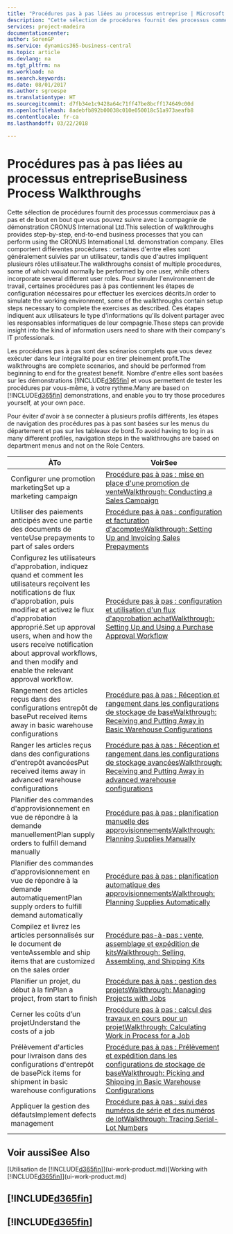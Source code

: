 ```yaml
---
title: "Procédures pas à pas liées au processus entreprise | Microsoft Docs"
description: "Cette sélection de procédures fournit des processus commerciaux pas à pas et de bout en bout que vous pouvez suivre avec la compagnie de démonstration CRONUS International Ltd. Elles comportent différentes procédures : certaines d'entre elles sont généralement suivies par un utilisateur, tandis que d'autres impliquent plusieurs rôles utilisateur. Pour simuler l'environnement de travail, certaines procédures pas à pas contiennent les étapes de configuration nécessaires pour effectuer les exercices décrits. Ces étapes indiquent aux utilisateurs le type d'informations qu'ils doivent partager avec les responsables informatiques de leur compagnie."
services: project-madeira
documentationcenter: 
author: SorenGP
ms.service: dynamics365-business-central
ms.topic: article
ms.devlang: na
ms.tgt_pltfrm: na
ms.workload: na
ms.search.keywords: 
ms.date: 08/01/2017
ms.author: sgroespe
ms.translationtype: HT
ms.sourcegitcommit: d7fb34e1c9428a64c71ff47be8bcff174649c00d
ms.openlocfilehash: 8adebfb892b00038c010e050018c51a973aeafb8
ms.contentlocale: fr-ca
ms.lasthandoff: 03/22/2018

---
```

# <a name="business-process-walkthroughs"></a><span data-ttu-id="0179f-106">Procédures pas à pas liées au processus entreprise</span><span class="sxs-lookup"><span data-stu-id="0179f-106">Business Process Walkthroughs</span></span>
<span data-ttu-id="0179f-107">Cette sélection de procédures fournit des processus commerciaux pas à pas et de bout en bout que vous pouvez suivre avec la compagnie de démonstration CRONUS International Ltd.</span><span class="sxs-lookup"><span data-stu-id="0179f-107">This selection of walkthroughs provides step-by-step, end-to-end business processes that you can perform using the CRONUS International Ltd. demonstration company.</span></span> <span data-ttu-id="0179f-108">Elles comportent différentes procédures : certaines d'entre elles sont généralement suivies par un utilisateur, tandis que d'autres impliquent plusieurs rôles utilisateur.</span><span class="sxs-lookup"><span data-stu-id="0179f-108">The walkthroughs consist of multiple procedures, some of which would normally be performed by one user, while others incorporate several different user roles.</span></span> <span data-ttu-id="0179f-109">Pour simuler l'environnement de travail, certaines procédures pas à pas contiennent les étapes de configuration nécessaires pour effectuer les exercices décrits.</span><span class="sxs-lookup"><span data-stu-id="0179f-109">In order to simulate the working environment, some of the walkthroughs contain setup steps necessary to complete the exercises as described.</span></span> <span data-ttu-id="0179f-110">Ces étapes indiquent aux utilisateurs le type d'informations qu'ils doivent partager avec les responsables informatiques de leur compagnie.</span><span class="sxs-lookup"><span data-stu-id="0179f-110">These steps can provide insight into the kind of information users need to share with their company's IT professionals.</span></span>  

 <span data-ttu-id="0179f-111">Les procédures pas à pas sont des scénarios complets que vous devez exécuter dans leur intégralité pour en tirer pleinement profit.</span><span class="sxs-lookup"><span data-stu-id="0179f-111">The walkthroughs are complete scenarios, and should be performed from beginning to end for the greatest benefit.</span></span> <span data-ttu-id="0179f-112">Nombre d'entre elles sont basées sur les démonstrations [!INCLUDE[d365fin](includes/d365fin_md.md)] et vous permettent de tester les procédures par vous-même, à votre rythme.</span><span class="sxs-lookup"><span data-stu-id="0179f-112">Many are based on [!INCLUDE[d365fin](includes/d365fin_md.md)] demonstrations, and enable you to try those procedures yourself, at your own pace.</span></span>  

 <span data-ttu-id="0179f-113">Pour éviter d'avoir à se connecter à plusieurs profils différents, les étapes de navigation des procédures pas à pas sont basées sur les menus du département et pas sur les tableaux de bord.</span><span class="sxs-lookup"><span data-stu-id="0179f-113">To avoid having to log in as many different profiles, navigation steps in the walkthroughs are based on department menus and not on the Role Centers.</span></span>  

|<span data-ttu-id="0179f-114">À</span><span class="sxs-lookup"><span data-stu-id="0179f-114">To</span></span>|<span data-ttu-id="0179f-115">Voir</span><span class="sxs-lookup"><span data-stu-id="0179f-115">See</span></span>|  
|--------|---------|  
|<span data-ttu-id="0179f-116">Configurer une promotion marketing</span><span class="sxs-lookup"><span data-stu-id="0179f-116">Set up a marketing campaign</span></span>|[<span data-ttu-id="0179f-117">Procédure pas à pas : mise en place d'une promotion de vente</span><span class="sxs-lookup"><span data-stu-id="0179f-117">Walkthrough: Conducting a Sales Campaign</span></span>](walkthrough-conducting-a-sales-campaign.md)|  
|<span data-ttu-id="0179f-118">Utiliser des paiements anticipés avec une partie des documents de vente</span><span class="sxs-lookup"><span data-stu-id="0179f-118">Use prepayments to part of sales orders</span></span>|[<span data-ttu-id="0179f-119">Procédure pas à pas : configuration et facturation d'acomptes</span><span class="sxs-lookup"><span data-stu-id="0179f-119">Walkthrough: Setting Up and Invoicing Sales Prepayments</span></span>](walkthrough-setting-up-and-invoicing-sales-prepayments.md)|  
|<span data-ttu-id="0179f-120">Configurez les utilisateurs d'approbation, indiquez quand et comment les utilisateurs reçoivent les notifications de flux d'approbation, puis modifiez et activez le flux d'approbation approprié.</span><span class="sxs-lookup"><span data-stu-id="0179f-120">Set up approval users, when and how the users receive notification about approval workflows, and then modify and enable the relevant approval workflow.</span></span>|[<span data-ttu-id="0179f-121">Procédure pas à pas : configuration et utilisation d'un flux d'approbation achat</span><span class="sxs-lookup"><span data-stu-id="0179f-121">Walkthrough: Setting Up and Using a Purchase Approval Workflow</span></span>](walkthrough-setting-up-and-using-a-purchase-approval-workflow.md)|  
|<span data-ttu-id="0179f-122">Rangement des articles reçus dans des configurations entrepôt de base</span><span class="sxs-lookup"><span data-stu-id="0179f-122">Put received items away in basic warehouse configurations</span></span>|[<span data-ttu-id="0179f-123">Procédure pas à pas : Réception et rangement dans les configurations de stockage de base</span><span class="sxs-lookup"><span data-stu-id="0179f-123">Walkthrough: Receiving and Putting Away in Basic Warehouse Configurations</span></span>](walkthrough-receiving-and-putting-away-in-basic-warehousing.md)|  
|<span data-ttu-id="0179f-124">Ranger les articles reçus dans des configurations d'entrepôt avancées</span><span class="sxs-lookup"><span data-stu-id="0179f-124">Put received items away in advanced warehouse configurations</span></span>|[<span data-ttu-id="0179f-125">Procédure pas à pas : Réception et rangement dans les configurations de stockage avancées</span><span class="sxs-lookup"><span data-stu-id="0179f-125">Walkthrough: Receiving and Putting Away in advanced warehouse configurations</span></span>](walkthrough-receiving-and-putting-away-in-advanced-warehousing.md)|  
|<span data-ttu-id="0179f-126">Planifier des commandes d'approvisionnement en vue de répondre à la demande manuellement</span><span class="sxs-lookup"><span data-stu-id="0179f-126">Plan supply orders to fulfill demand manually</span></span>|[<span data-ttu-id="0179f-127">Procédure pas à pas : planification manuelle des approvisionnements</span><span class="sxs-lookup"><span data-stu-id="0179f-127">Walkthrough: Planning Supplies Manually</span></span>](walkthrough-planning-supplies-manually.md)|  
|<span data-ttu-id="0179f-128">Planifier des commandes d'approvisionnement en vue de répondre à la demande automatiquement</span><span class="sxs-lookup"><span data-stu-id="0179f-128">Plan supply orders to fulfill demand automatically</span></span>|[<span data-ttu-id="0179f-129">Procédure pas à pas : planification automatique des approvisionnements</span><span class="sxs-lookup"><span data-stu-id="0179f-129">Walkthrough: Planning Supplies Automatically</span></span>](walkthrough-planning-supplies-automatically.md)|  
|<span data-ttu-id="0179f-130">Compilez et livrez les articles personnalisés sur le document de vente</span><span class="sxs-lookup"><span data-stu-id="0179f-130">Assemble and ship items that are customized on the sales order</span></span>|[<span data-ttu-id="0179f-131">Procédure pas-à-pas : vente, assemblage et expédition de kits</span><span class="sxs-lookup"><span data-stu-id="0179f-131">Walkthrough: Selling, Assembling, and Shipping Kits</span></span>](walkthrough-selling-assembling-and-shipping-kits.md)|  
|<span data-ttu-id="0179f-132">Planifier un projet, du début à la fin</span><span class="sxs-lookup"><span data-stu-id="0179f-132">Plan a project, from start to finish</span></span>|[<span data-ttu-id="0179f-133">Procédure pas à pas : gestion des projets</span><span class="sxs-lookup"><span data-stu-id="0179f-133">Walkthrough: Managing Projects with Jobs</span></span>](walkthrough-managing-projects-with-jobs.md)|  
|<span data-ttu-id="0179f-134">Cerner les coûts d’un projet</span><span class="sxs-lookup"><span data-stu-id="0179f-134">Understand the costs of a job</span></span>|[<span data-ttu-id="0179f-135">Procédure pas à pas : calcul des travaux en cours pour un projet</span><span class="sxs-lookup"><span data-stu-id="0179f-135">Walkthrough: Calculating Work in Process for a Job</span></span>](walkthrough-calculating-work-in-process-for-a-job.md)|  
|<span data-ttu-id="0179f-136">Prélèvement d'articles pour livraison dans des configurations d'entrepôt de base</span><span class="sxs-lookup"><span data-stu-id="0179f-136">Pick items for shipment in basic warehouse configurations</span></span>|[<span data-ttu-id="0179f-137">Procédure pas à pas : Prélèvement et expédition dans les configurations de stockage de base</span><span class="sxs-lookup"><span data-stu-id="0179f-137">Walkthrough: Picking and Shipping in Basic Warehouse Configurations</span></span>](walkthrough-picking-and-shipping-in-basic-warehousing.md)|  
|<span data-ttu-id="0179f-138">Appliquer la gestion des défauts</span><span class="sxs-lookup"><span data-stu-id="0179f-138">Implement defects management</span></span>|[<span data-ttu-id="0179f-139">Procédure pas à pas : suivi des numéros de série et des numéros de lot</span><span class="sxs-lookup"><span data-stu-id="0179f-139">Walkthrough: Tracing Serial-Lot Numbers</span></span>](walkthrough-tracing-serial-lot-numbers.md)|  

## <a name="see-also"></a><span data-ttu-id="0179f-140">Voir aussi</span><span class="sxs-lookup"><span data-stu-id="0179f-140">See Also</span></span>
<span data-ttu-id="0179f-141">[Utilisation de [!INCLUDE[d365fin](includes/d365fin_md.md)]](ui-work-product.md)</span><span class="sxs-lookup"><span data-stu-id="0179f-141">[Working with [!INCLUDE[d365fin](includes/d365fin_md.md)]](ui-work-product.md)</span></span>  

## [!INCLUDE[d365fin](includes/free_trial_md.md)]  
## [!INCLUDE[d365fin](includes/training_link_md.md)]


